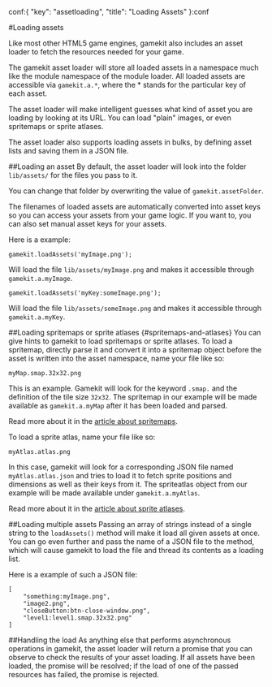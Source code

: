 conf:{
    "key": "assetloading",
    "title": "Loading Assets"
}:conf

#Loading assets

Like most other HTML5 game engines, gamekit also includes an asset loader to fetch the resources needed
for your game.

The gamekit asset loader will store all loaded assets in a namespace much like the module namespace of
the module loader. All loaded assets are accessible via `gamekit.a.*`, where the * stands for the particular
key of each asset.

The asset loader will make intelligent guesses what kind of asset you are loading by looking at its URL.
You can load "plain" images, or even spritemaps or sprite atlases.

The asset loader also supports loading assets in bulks, by defining asset lists and saving them in a JSON file.


##Loading an asset
By default, the asset loader will look into the folder `lib/assets/` for the files you pass to it.

You can change that folder by overwriting the value of `gamekit.assetFolder`.

The filenames of loaded assets are automatically converted into asset keys so you can access your assets
from your game logic. If you want to, you can also set manual asset keys for your assets.

Here is a example:

    gamekit.loadAssets('myImage.png');

Will load the file `lib/assets/myImage.png` and makes it accessible through `gamekit.a.myImage`.

    gamekit.loadAssets('myKey:someImage.png');

Will load the file `lib/assets/someImage.png` and makes it accessible through `gamekit.a.myKey`.



##Loading spritemaps or sprite atlases {#spritemaps-and-atlases}
You can give hints to gamekit to load spritemaps or sprite atlases. To load a spritemap, directly
parse it and convert it into a spritemap object before the asset is written into the asset namespace,
name your file like so:

    myMap.smap.32x32.png

This is an example. Gamekit will look for the keyword `.smap.` and the definition of the tile size `32x32`.
The spritemap in our example will be made available as `gamekit.a.myMap` after it has been loaded and parsed.

Read more about it in the [article about spritemaps](spritemaps). 

To load a sprite atlas, name your file like so:

    myAtlas.atlas.png

In this case, gamekit will look for a corresponding JSON file named `myAtlas.atlas.json` and tries to load it to
fetch sprite positions and dimensions as well as their keys from it. The spriteatlas object from our example
will be made available under `gamekit.a.myAtlas`.

Read more about it in the [article about sprite atlases](sprite-atlases).


##Loading multiple assets
Passing an array of strings instead of a single string to the `loadAssets()` method will make it load all given
assets at once. You can go even further and pass the name of a JSON file to the method, which will cause gamekit
to load the file and thread its contents as a loading list.

Here is a example of such a JSON file:

    [
        "something:myImage.png",
        "image2.png",
        "closeButton:btn-close-window.png",
        "level1:level1.smap.32x32.png"
    ]


##Handling the load
As anything else that performs asynchronous operations in gamekit, the asset loader will return a promise that
you can observe to check the results of your asset loading. If all assets have been loaded, the promise will be
resolved; if the load of one of the passed resources has failed, the promise is rejected.